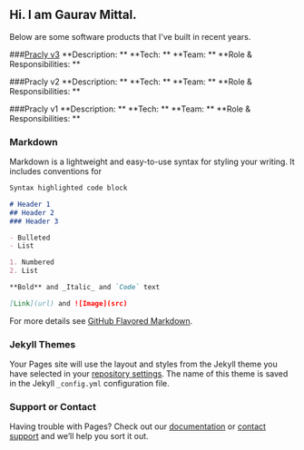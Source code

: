 ## Hi. I am Gaurav Mittal.

Below are some software products that I've built in recent years.


###[Pracly v3](demo.pracly.com)
**Description: **
**Tech: **
**Team: **
**Role & Responsibilities: **


###Pracly v2
**Description: **
**Tech: **
**Team: **
**Role & Responsibilities: **


###Pracly v1
**Description: **
**Tech: **
**Team: **
**Role & Responsibilities: **




### Markdown

Markdown is a lightweight and easy-to-use syntax for styling your writing. It includes conventions for

```markdown
Syntax highlighted code block

# Header 1
## Header 2
### Header 3

- Bulleted
- List

1. Numbered
2. List

**Bold** and _Italic_ and `Code` text

[Link](url) and ![Image](src)
```

For more details see [GitHub Flavored Markdown](https://guides.github.com/features/mastering-markdown/).

### Jekyll Themes

Your Pages site will use the layout and styles from the Jekyll theme you have selected in your [repository settings](https://github.com/dicemanx/gaurav-portfolio/settings). The name of this theme is saved in the Jekyll `_config.yml` configuration file.

### Support or Contact

Having trouble with Pages? Check out our [documentation](https://help.github.com/categories/github-pages-basics/) or [contact support](https://github.com/contact) and we’ll help you sort it out.
